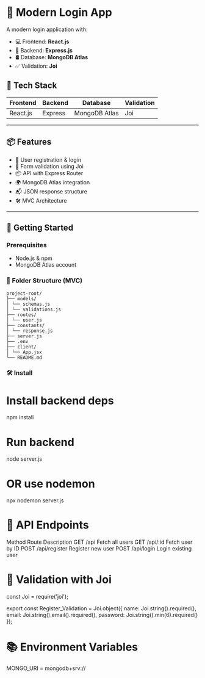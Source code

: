 # 🔐 Modern Login App

A modern login application with:

- 💻 Frontend: **React.js**
- 🚀 Backend: **Express.js**
- 🛢️ Database: **MongoDB Atlas**
- ✅ Validation: **Joi**

## 🧰 Tech Stack

| Frontend | Backend | Database | Validation |
|----------|---------|----------|------------|
| React.js | Express | MongoDB Atlas | Joi |

---

## 📦 Features

- 🔐 User registration & login
- 🧾 Form validation using Joi
- 📦 API with Express Router
- 🌍 MongoDB Atlas integration
- 📬 JSON response structure
- 🛠 MVC Architecture

---

## 🚀 Getting Started

### Prerequisites

- Node.js & npm
- MongoDB Atlas account

### 📁 Folder Structure (MVC)

```
project-root/
├── models/
│ └── schemas.js
│ └── validations.js
├── routes/
│ └── user.js
├── constants/
│ └── response.js
├── server.js
├── .env
├── client/
│ └── App.jsx
└── README.md

```

### 🛠 Install

# Install backend deps
npm install

# Run backend
node server.js

# OR use nodemon
npx nodemon server.js


# 📮 API Endpoints
Method	Route	Description
GET	/api	Fetch all users
GET	/api/:id	Fetch user by ID
POST	/api/register	Register new user
POST	/api/login	Login existing user

# 🧪 Validation with Joi

const Joi = require('joi');

export const Register_Validation = Joi.object({
  name: Joi.string().required(),
  email: Joi.string().email().required(),
  password: Joi.string().min(6).required()
});

# 📚 Environment Variables

MONGO_URI = mongodb+srv://<your-cluster>
